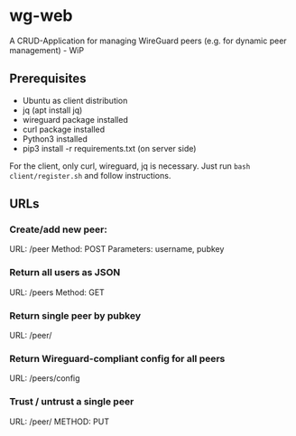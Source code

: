 # wg-web
A CRUD-Application for managing WireGuard peers (e.g. for dynamic peer management) - WiP

## Prerequisites

* Ubuntu as client distribution
* jq (apt install jq)
* wireguard package installed
* curl package installed
* Python3 installed
* pip3 install -r requirements.txt (on server side)


For the client, only curl, wireguard, jq is necessary.
Just run ```bash client/register.sh``` and follow instructions.

## URLs

### Create/add new peer:
URL: /peer
Method: POST
Parameters: username, pubkey

### Return all users as JSON
URL: /peers
Method: GET

### Return single peer by pubkey
URL: /peer/<pubkey>

### Return Wireguard-compliant config for all peers
URL: /peers/config

### Trust / untrust a single peer
URL: /peer/<pk>
METHOD: PUT
